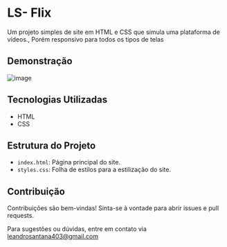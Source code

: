 # LS- Flix

Um projeto simples de site em HTML e CSS que simula uma plataforma de vídeos., Porém responsivo para todos os tipos de telas

## Demonstração

![image](https://github.com/LeandroSSantana/LS-Flix/assets/91376715/1faec13e-5126-49f9-9cbd-da7783b58563)


## Tecnologias Utilizadas

- HTML
- CSS

## Estrutura do Projeto

- `index.html`: Página principal do site.
- `styles.css`: Folha de estilos para a estilização do site.

## Contribuição

Contribuições são bem-vindas! Sinta-se à vontade para abrir issues e pull requests.

Para sugestões ou dúvidas, entre em contato via leandrosantana403@gmail.com 
